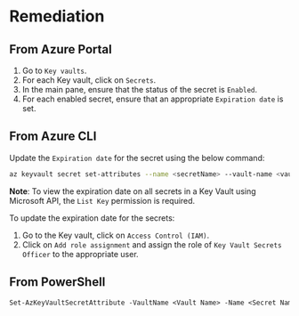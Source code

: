 # Remediation

## From Azure Portal

1. Go to `Key vaults`.
2. For each Key vault, click on `Secrets`.
3. In the main pane, ensure that the status of the secret is `Enabled`.
4. For each enabled secret, ensure that an appropriate `Expiration date` is set.

## From Azure CLI

Update the `Expiration date` for the secret using the below command:

```sh
az keyvault secret set-attributes --name <secretName> --vault-name <vaultName> --expires Y-m-d'T'H:M:S'Z'
```

**Note**: To view the expiration date on all secrets in a Key Vault using Microsoft API, the `List Key` permission is required.

To update the expiration date for the secrets:

1. Go to the Key vault, click on `Access Control (IAM)`.
2. Click on `Add role assignment` and assign the role of `Key Vault Secrets Officer` to the appropriate user.

## From PowerShell

```ps
Set-AzKeyVaultSecretAttribute -VaultName <Vault Name> -Name <Secret Name> -Expires <DateTime>
```

